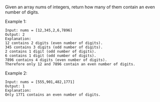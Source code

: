 Given an array nums of integers, return how many of them contain an even number of digits.

Example 1:

    Input: nums = [12,345,2,6,7896]
    Output: 2
    Explanation:
    12 contains 2 digits (even number of digits).
    345 contains 3 digits (odd number of digits).
    2 contains 1 digit (odd number of digits).
    6 contains 1 digit (odd number of digits).
    7896 contains 4 digits (even number of digits).
    Therefore only 12 and 7896 contain an even number of digits.

Example 2:

    Input: nums = [555,901,482,1771]
    Output: 1
    Explanation:
    Only 1771 contains an even number of digits.
